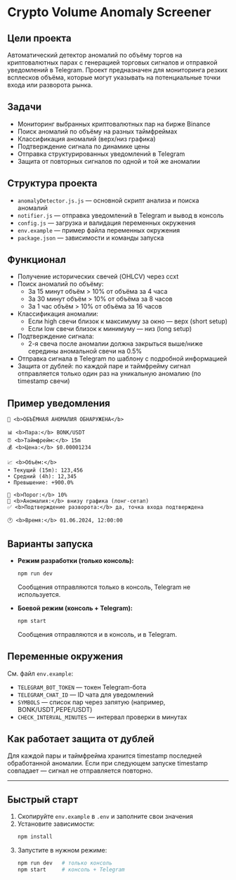 # Crypto Volume Anomaly Screener

## Цели проекта

Автоматический детектор аномалий по объёму торгов на криптовалютных парах с генерацией торговых сигналов и отправкой уведомлений в Telegram. Проект предназначен для мониторинга резких всплесков объёма, которые могут указывать на потенциальные точки входа или разворота рынка.

## Задачи
- Мониторинг выбранных криптовалютных пар на бирже Binance
- Поиск аномалий по объёму на разных таймфреймах
- Классификация аномалий (верх/низ графика)
- Подтверждение сигнала по динамике цены
- Отправка структурированных уведомлений в Telegram
- Защита от повторных сигналов по одной и той же аномалии

## Структура проекта

- `anomalyDetector.js.js` — основной скрипт анализа и поиска аномалий
- `notifier.js` — отправка уведомлений в Telegram и вывод в консоль
- `config.js` — загрузка и валидация переменных окружения
- `env.example` — пример файла переменных окружения
- `package.json` — зависимости и команды запуска

## Функционал

- Получение исторических свечей (OHLCV) через ccxt
- Поиск аномалий по объёму:
  - За 15 минут объём > 10% от объёма за 4 часа
  - За 30 минут объём > 10% от объёма за 8 часов
  - За 1 час объём > 10% от объёма за 16 часов
- Классификация аномалии:
  - Если high свечи близок к максимуму за окно — верх (short setup)
  - Если low свечи близок к минимуму — низ (long setup)
- Подтверждение сигнала:
  - 2-я свеча после аномалии должна закрыться выше/ниже середины аномальной свечи на 0.5%
- Отправка сигнала в Telegram по шаблону с подробной информацией
- Защита от дублей: по каждой паре и таймфрейму сигнал отправляется только один раз на уникальную аномалию (по timestamp свечи)

## Пример уведомления

```
🚨 <b>ОБЪЁМНАЯ АНОМАЛИЯ ОБНАРУЖЕНА</b>

📊 <b>Пара:</b> BONK/USDT
⏰ <b>Таймфрейм:</b> 15m
💰 <b>Цена:</b> $0.00001234

📈 <b>Объём:</b>
• Текущий (15m): 123,456
• Средний (4h): 12,345
• Превышение: +900.0%

🎯 <b>Порог:</b> 10%
📌 <b>Аномалия:</b> внизу графика (лонг-сетап)
✅ <b>Подтверждение разворота:</b> да, точка входа подтверждена

🕐 <b>Время:</b> 01.06.2024, 12:00:00
```

## Варианты запуска

- **Режим разработки (только консоль):**
  ```bash
  npm run dev
  ```
  Сообщения отправляются только в консоль, Telegram не используется.

- **Боевой режим (консоль + Telegram):**
  ```bash
  npm start
  ```
  Сообщения отправляются и в консоль, и в Telegram.

## Переменные окружения

См. файл `env.example`:
- `TELEGRAM_BOT_TOKEN` — токен Telegram-бота
- `TELEGRAM_CHAT_ID` — ID чата для уведомлений
- `SYMBOLS` — список пар через запятую (например, BONK/USDT,PEPE/USDT)
- `CHECK_INTERVAL_MINUTES` — интервал проверки в минутах

## Как работает защита от дублей

Для каждой пары и таймфрейма хранится timestamp последней обработанной аномалии. Если при следующем запуске timestamp совпадает — сигнал не отправляется повторно.

---

## Быстрый старт

1. Скопируйте `env.example` в `.env` и заполните свои значения
2. Установите зависимости:
   ```bash
   npm install
   ```
3. Запустите в нужном режиме:
   ```bash
   npm run dev   # только консоль
   npm start     # консоль + Telegram
   ```

